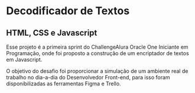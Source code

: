 # Decodificador de Textos

## HTML, CSS e Javascript

Esse projeto é a primeira sprint do ChallengeAlura Oracle One Iniciante em Programação, onde foi proposto a construção de um encriptador de textos em Javascript.

O objetivo do desafio foi proporcionar a simulação de um ambiente real de trabalho no dia-a-dia do Desenvolvedor Front-end, para isso foram disponibilizadas as ferramentas Figma e Trello.



